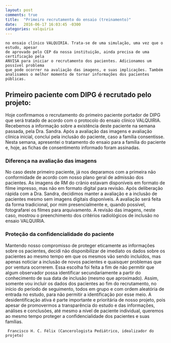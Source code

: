 ```yaml
---
layout: post
comments: true
title:  "Primeiro recrutamento do ensaio (treinamento)"
date:   2016-06-17 16:03:45 -0300
categories: valquiria
---
```


```A sequência a seguir é o provável formato do início do recrutamento dos pacientes
no ensaio clínico VALQUIRIA. Trata-se de uma simulação, uma vez que o estudo, apesar
de aprovado pelo CEP da nossa instituição, ainda precisa de uma certificação pela
ANVISA para iniciar o recrutamento dos pacientes. Adicionamos um possível problema
que pode ocorrer na avaliação das imagens, e suas implicações. Também analisamos o melhor momento de tornar informações dos pacientes públicas.
```

## Primeiro paciente com DIPG é recrutado pelo projeto:

Hoje confirmamos o recrutamento do primeiro paciente portador de DIPG que será tratado de acordo com o protocolo do ensaio clínico VALQUIRIA. Recebemos a informação sobre a existência deste paciente na semana passada, pela Dra. Sandra. Após a avaliação das imagens e avaliação clínica inicial, concluí pela inclusão do paciente, caso a família consentisse. Nesta semana, apresentei o tratamento do ensaio para a família do paciente e, hoje, as fichas de consentimento informado foram assinadas.

### Diferença na avaliação das imagens

No caso deste primeiro paciente, já nos deparamos com a primeira não conformidade de acordo com nosso plano geral de admissão dos pacientes. As imagens de RM do crânio estavam disponíveis em formato de filme impresso, mas não em formato digital para revisão. Após deliberação rápida com a Dra. Sandra, decidimos manter a avaliação e a inclusão de pacientes mesmo sem imagens digitais disponíveis. A avaliação será feita da forma tradicional, por mim  presencialmente e, quando possível, fotografarei os filmes para arquivamento. A revisão das imagens, neste caso, mostrou o preenchimento dos critérios radiológicos de inclusão no ensaio VALQUIRIA.

### Proteção da confidencialidade do paciente

Mantendo nosso compromisso de proteger eticamente as informações sobre os pacientes, decidi não disponibilizar de imediato os dados sobre os pacientes ao mesmo tempo em que os mesmos vão sendo incluídos, mas apenas noticiar a inclusão de novos pacientes e quaisquer problemas que por ventura ocorrerem. Essa escolha foi feita a fim de não permitir que algum observador possa identificar secundariamente a partir do conhecimento de sua data de inclusão (mesmo que aproximado). Assim, somente vou incluir os dados dos pacientes ao fim do recrutamento, no início do período de seguimento, todos em grupo e com ordem aleatória de entrada no estudo, para não permitir a identificação por esse meio. A desidentificação ativa é parte importante e prioritária de nosso projeto, pois apesar de promovermos a transparência do estudo e das informações, análises e conclusões, até mesmo a nível de paciente individual, queremos ao mesmo tempo proteger a confidencialidade dos pacientes e suas famílias.

``` Francisco H. C. Félix (Cancerologista Pediátrico, idealizador do projeto)```
